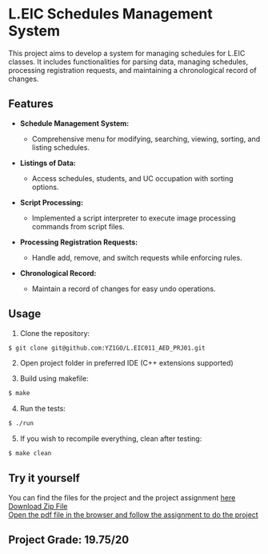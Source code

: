 # L.EIC Schedules Management System

This project aims to develop a system for managing schedules for L.EIC classes. It includes functionalities for parsing data, managing schedules, processing registration requests, and maintaining a chronological record of changes.

## Features

- **Schedule Management System:**
  - Comprehensive menu for modifying, searching, viewing, sorting, and listing schedules.

- **Listings of Data:**
  - Access schedules, students, and UC occupation with sorting options.

- **Script Processing:**
  - Implemented a script interpreter to execute image processing commands from script files.

- **Processing Registration Requests:**
  - Handle add, remove, and switch requests while enforcing rules.

- **Chronological Record:**
  - Maintain a record of changes for easy undo operations.

## Usage

1. Clone the repository:
```bash
$ git clone git@github.com:YZ1GO/L.EIC011_AED_PRJ01.git
```

2. Open project folder in preferred IDE (C++ extensions supported)


3. Build using makefile:
```bash
$ make
```

4. Run the tests:
```bash
$ ./run
```

5. If you wish to recompile everything, clean after testing:
```bash
$ make clean
```

## Try it yourself

You can find the files for the project and the project assignment [here](files) <br>
[Download Zip File](files/schedule.zip?raw=true) <br>
[Open the pdf file in the browser and follow the assignment to do the project](files/Project1Description.pdf)


## Project Grade: 19.75/20

